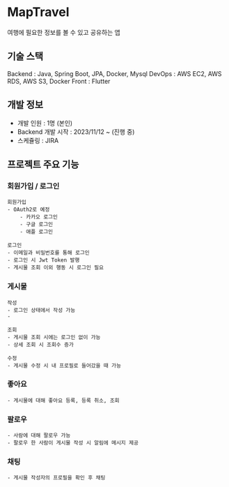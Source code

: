 # MapTravel
여행에 필요한 정보를 볼 수 있고 공유하는 앱

## 기술 스택
Backend : Java, Spring Boot, JPA, Docker, Mysql
DevOps : AWS EC2, AWS RDS, AWS S3, Docker
Front : Flutter

## 개발 정보
- 개발 인원 : 1명 (본인)
- Backend 개발 시작 : 2023/11/12 ~ (진행 중)
- 스케쥴링 : JIRA

## 프로젝트 주요 기능
### 회원가입 / 로그인
    회원가입
    - OAuth2로 예정
        - 카카오 로그인
        - 구글 로그인
        - 애플 로그인

    로그인
    - 이메일과 비밀번호를 통해 로그인
    - 로그인 시 Jwt Token 발행
    - 게시물 조회 이외 행동 시 로그인 필요

### 게시물
    작성
    - 로그인 상태에서 작성 가능
    - 

    조회
    - 게시물 조회 시에는 로그인 없이 가능
    - 상세 조회 시 조회수 증가

    수정
    - 게시물 수정 시 내 프로필로 들어갔을 때 가능

### 좋아요
    - 게시물에 대해 좋아요 등록, 등록 취소, 조회

### 팔로우
    - 사람에 대해 팔로우 가능
    - 팔로우 한 사람이 게시물 작성 시 알림에 메시지 제공

### 채팅
    - 게시물 작성자의 프로필을 확인 후 채팅